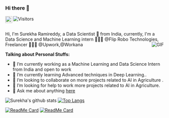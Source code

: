 ### Hi there  👋
 <a href="https://www.linkedin.com/in/surekha-ramireddy-60a46716b/">
  <img align="left" alt="Surekha Reddy's LinkdeIN" width="22px" src="https://cdn.jsdelivr.net/npm/simple-icons@v3/icons/linkedin.svg" />
</a>

![Visitors](https://komarev.com/ghpvc/?username=surekha-honey&color=orange)

<br>
Hi, I'm Surekha Ramireddy, a Data Scientist 🚀 from India, currently, I'm a Data Science and Machine Learning intern 🙍🏽‍♂️ @Flip Robo Technologies, Freelancer 👨🏽‍💻 @Upwork,@Workana
        <img align="right" alt="GIF" src="https://media.giphy.com/media/DwlFRgKo87zDW/giphy.gif"><br>
        
        
**Talking about Personal Stuffs:**
 


- 🔭 I’m currently working as a Machine Learning and Data Science Intern from India and open to work 
- 🌱 I’m currently learning Advanced techniques in Deep Learning..
- 👯 I’m looking to collaborate on more projects related to AI in Agriculture .
- 🤔 I’m looking for help to work  more projects related to AI in Agriculture.
- 💬 Ask me about anything [here](https://www.linkedin.com/in/surekha-ramireddy-60a46716b/) <br>



![Surekha's github stats](https://github-readme-stats.vercel.app/api?username=Surekha-honey&show_icons=true&theme=radical&count_private=true)
[![Top Langs](https://github-readme-stats.vercel.app/api/top-langs/?username=Surekha-honey&layout=compact&theme=radical)](https://github.com/Surekha-honey/github-readme-stats)


[![ReadMe Card](https://github-readme-stats.vercel.app/api/pin/?username=Surekha-honey&repo=Restraunt-Food-Cost-Prediction&theme=radical)](https://github.com/Surekha-honey/Restraunt-food-cost-prediction) 
[![ReadMe Card](https://github-readme-stats.vercel.app/api/pin/?username=Surekha-honey&repo=Heart-Disease-Prediction&theme=radical)](https://github.com/Surekha-honey/Heart-Disease-Prediction)
